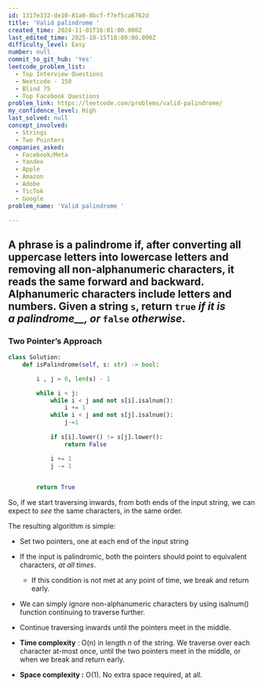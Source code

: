 ```yaml
---
id: 1317e332-de10-81a0-8bcf-f7ef5ca6762d
title: 'Valid palindrome '
created_time: 2024-11-01T16:01:00.000Z
last_edited_time: 2025-10-15T18:09:00.000Z
difficulty_level: Easy
number: null
commit_to_git_hub: 'Yes'
leetcode_problem_list:
  - Top Interview Questions
  - Neetcode - 150
  - Blind 75
  - Top Facebook Questions
problem_link: https://leetcode.com/problems/valid-palindrome/
my_confidence_level: High
last_solved: null
concept_involved:
  - Strings
  - Two Pointers
companies_asked:
  - Facebook/Meta
  - Yandex
  - Apple
  - Amazon
  - Adobe
  - TicTok
  - Google
problem_name: 'Valid palindrome '

---
```


## A phrase is a **palindrome** if, after converting all uppercase letters into lowercase letters and removing all non-alphanumeric characters, it reads the same forward and backward. Alphanumeric characters include letters and numbers. Given a string `s`, return `true` *if it is a* ***palindrome**\_\_, or* `false` *otherwise*.

### Two Pointer’s Approach

```python
class Solution:
    def isPalindrome(self, s: str) -> bool:

        i , j = 0, len(s) - 1 

        while i < j: 
            while i < j and not s[i].isalnum():
                i += 1
            while i < j and not s[j].isalnum():
                j-=1
            
            if s[i].lower() != s[j].lower():
                return False 

            i += 1
            j -= 1

        
        return True 
```

So, if we start traversing inwards, from both ends of the input string, we can expect to *see* the same characters, in the same order.

The resulting algorithm is simple:

*   Set two pointers, one at each end of the input string

*   If the input is palindromic, both the pointers should point to equivalent characters, *at all times*.

    *   If this condition is not met at any point of time, we break and return early.

*   We can simply ignore non-alphanumeric characters by using isalnum() function continuing to traverse further.

*   Continue traversing inwards until the pointers meet in the middle.

*   **Time complexity** : O(n) in length *n* of the string. We traverse over each character at-most once, until the two pointers meet in the middle, or when we break and return early.

*   **Space complexity :** O(1). No extra space required, at all.
